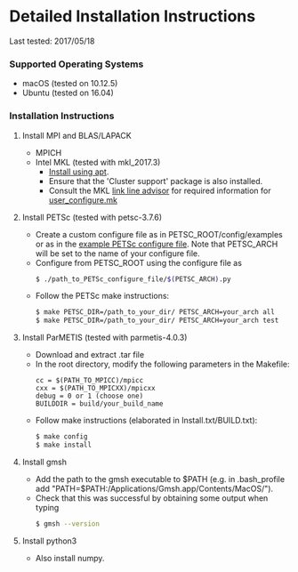 # Detailed Installation Instructions

Last tested: 2017/05/18

### Supported Operating Systems

- macOS (tested on 10.12.5)
- Ubuntu (tested on 16.04)

### Installation Instructions

1. Install MPI and BLAS/LAPACK
	- MPICH
	- Intel MKL (tested with mkl_2017.3)
		- [Install using apt](https://software.intel.com/en-us/articles/installing-intel-free-libs-and-python-apt-repo).
		- Ensure that the 'Cluster support' package is also installed.
		- Consult the MKL [link line advisor](https://software.intel.com/en-us/articles/intel-mkl-link-line-advisor) for required information for [user_configure.mk](configure/user_configure.mk)

2. Install PETSc (tested with petsc-3.7.6)
	- Create a custom configure file as in PETSC_ROOT/config/examples or as in the [example PETSc configure file](configure/example_PETSc_configure.py). Note that PETSC_ARCH will be set to the name of your configure file.
	- Configure from PETSC_ROOT using the configure file as 
		```sh
		$ ./path_to_PETSc_configure_file/$(PETSC_ARCH).py
		```
	- Follow the PETSc make instructions:
		```sh
		$ make PETSC_DIR=/path_to_your_dir/ PETSC_ARCH=your_arch all
		$ make PETSC_DIR=/path_to_your_dir/ PETSC_ARCH=your_arch test
		```

3. Install ParMETIS (tested with parmetis-4.0.3)
	- Download and extract .tar file
	- In the root directory, modify the following parameters in the Makefile:
		```make
		cc = $(PATH_TO_MPICC)/mpicc
		cxx = $(PATH_TO_MPICXX)/mpicxx
		debug = 0 or 1 (choose one)
		BUILDDIR = build/your_build_name
		```
	- Follow make instructions (elaborated in Install.txt/BUILD.txt):
		```sh
		$ make config
		$ make install
		```

4. Install gmsh
	- Add the path to the gmsh executable to $PATH (e.g. in .bash_profile add "PATH=$PATH:/Applications/Gmsh.app/Contents/MacOS/").
	- Check that this was successful by obtaining some output when typing
		```sh
		$ gmsh --version
		```

5. Install python3
	- Also install numpy.
